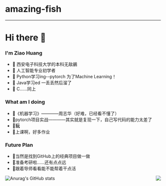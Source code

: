 # amazing-fish
---

# Hi there 👋
 
### I'm Ziao Huang
- 🌱 西安电子科技大学的本科无敌鶸
- 🌱 人工智能专业初学者
- 🌱 Python学习ing--pytorch 为了Machine Learning！
- 🌱 Java学习ed 一丢丢然后溜了 
- 🌱 C……同上

### What am I doing
- 🌱《机器学习》————周志华（好难，已经看不懂了）
- 🌱pytorch项目实战————其实就是复现一下，自己写代码的能力太差了
- 🌱**玩**
- 🌱上课啊，好多作业


### Future Plan
- 🌱当然是找到GitHub上的经典项目做一做
- 🌱准备考研啦……还有点点远
- 🌱跟着导师看看能不能帮着干点活

![Anurag's GitHub stats](https://github-readme-stats.vercel.app/api?username=amazing-fish&show_icons=true&theme=swift)
<img align="right" src="https://github-readme-stats.vercel.app/api/top-langs/?username=amazing-fish&layout=compact">

